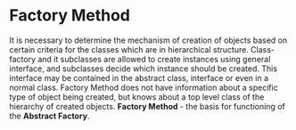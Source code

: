 # Factory Method

It is necessary to determine the mechanism of creation of objects
based on certain criteria for the classes which are in hierarchical
structure. Class-factory and it subclasses are allowed to create
instances using general interface, and subclasses decide which instance
should be created. This interface may be contained in the abstract class,
interface or even in a normal class. Factory Method does not have information
about a specific type of object being created, but knows about a top level class
of the hierarchy of created objects. **Factory Method** - the basis for
functioning of the **Abstract Factory**.
